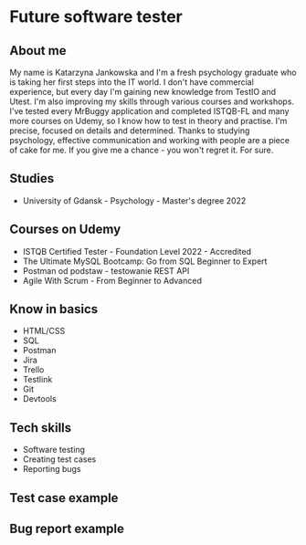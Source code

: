 <h1>Future software tester</h1>
<h2>About me</h2>
<p>My name is Katarzyna Jankowska and I'm a fresh psychology graduate who is taking her first steps into the IT world. I don't have commercial experience, but every day I'm gaining new knowledge from TestIO and Utest. I'm also improving my skills through various courses and workshops. I've tested every MrBuggy application and completed ISTQB-FL and many more courses on Udemy, so I know how to test in theory and practise. I'm precise, focused on details and determined. Thanks to studying psychology, effective communication and working with people are a piece of cake for me. If you give me a chance - you won't regret it. For sure.</p>
<h2>Studies</h2>
<ul>
  <li>University of Gdansk - Psychology - Master's degree 2022</li>
</ul>
<h2>Courses on Udemy</h2>
<ul>
  <li>ISTQB Certified Tester - Foundation Level 2022 - Accredited</li>
  <li>The Ultimate MySQL Bootcamp: Go from SQL Beginner to Expert</li>
  <li>Postman od podstaw - testowanie REST API</li>
  <li>Agile With Scrum - From Beginner to Advanced</li>
</ul>
<h2>Know in basics</h2>
<ul>
  <li>HTML/CSS</li>
  <li>SQL</li>
  <li>Postman</li>
  <li>Jira</li>
  <li>Trello</li>
  <li>Testlink</li>
  <li>Git</li>
  <li>Devtools</li>
</ul>
<h2>Tech skills</h2>
<ul>
  <li>Software testing</li>
  <li>Creating test cases</li>
  <li>Reporting bugs</li>
</ul>
<h2>Test case example</h2>
<h2>Bug report example</h2>
  
<!---
kjankowska316/kjankowska316 is a ✨ special ✨ repository because its `README.md` (this file) appears on your GitHub profile.
You can click the Preview link to take a look at your changes.
--->
